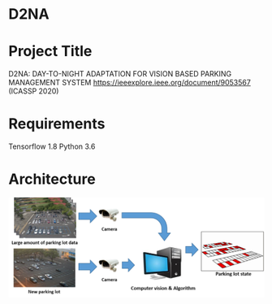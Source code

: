 # D2NA
# Project Title
D2NA: DAY-TO-NIGHT ADAPTATION FOR VISION BASED PARKING MANAGEMENT SYSTEM
https://ieeexplore.ieee.org/document/9053567 (ICASSP 2020)
 
# Requirements
Tensorflow 1.8
Python 3.6

# Architecture
<img src='./figure/parkinglot_img.png' width="900px">

